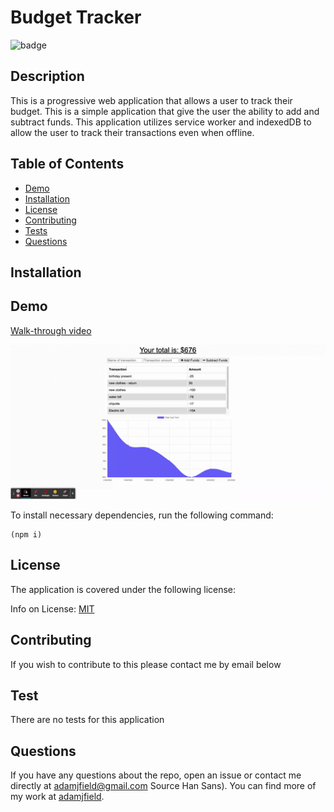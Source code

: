 # Budget Tracker

![badge](https://img.shields.io/badge/license-MIT-blue)

## Description

This is a progressive web application that allows a user to track their budget. This is a simple application that give the user the ability to add and subtract funds. This application utilizes service worker and indexedDB to allow the user to track their transactions even when offline.

## Table of Contents

- [Demo](#demo)
- [Installation](#installation)
- [License](#license)
- [Contributing](#contributing)
- [Tests](#tests)
- [Questions](#questions)

<a class="installation"></a>

## Installation

<a class="demo"></a>

## Demo

[Walk-through video](https://www.awesomescreenshot.com/video/7230299?key=dc49922a34913a7b5d332a71d24be969)

![GIF](./assets/images/Budget-Tracker.gif)

To install necessary dependencies, run the following command:

    (npm i)

<a class="license"></a>

## License

The application is covered under the following license:

Info on License: [MIT](https://choosealicense.com/licenses/mit)

<a class="contributing"></a>

## Contributing

If you wish to contribute to this please contact me by email below

<a class="tests"></a>

## Test

There are no tests for this application

<a class="questions"></a>

## Questions

If you have any questions about the repo, open an issue or contact me directly at [adamjfield@gmail.com](mailto:adamjfield@gmail.com) Source Han Sans). You can find more of my work at [adamjfield](https://github.com/adamjfield).
